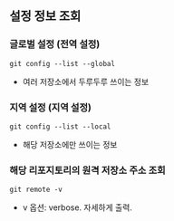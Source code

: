 ## 설정 정보 조회

### 글로벌 설정 (전역 설정)
```
git config --list --global
```

- 여러 저장소에서 두루두루 쓰이는 정보

### 지역 설정 (지역 설정)
```
git config --list --local
```

- 해당 저장소에만 쓰이는 정보

### 해당 리포지토리의 원격 저장소 주소 조회
```
git remote -v
```
- v 옵션: verbose. 자세하게 출력.
